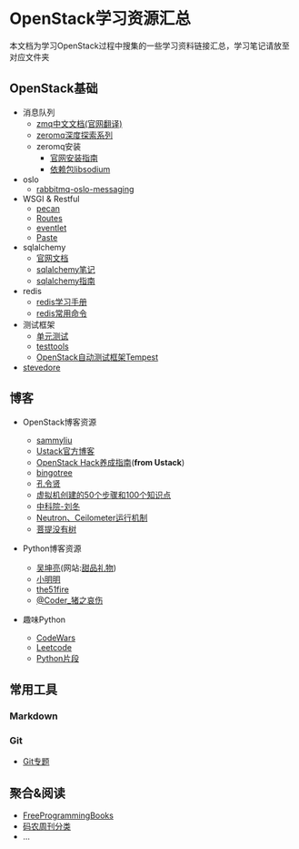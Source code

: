 # OpenStack学习资源汇总

本文档为学习OpenStack过程中搜集的一些学习资料链接汇总，学习笔记请放至对应文件夹

## OpenStack基础

- 消息队列
  - [zmq中文文档(官网翻译)](https://github.com/anjuke/zguide-cn
)
  - [zeromq深度探索系列](http://blog.csdn.net/shagoo/article/details/8964009)
  - zeromq安装
     - [官网安装指南](http://zeromq.org/docs:source-git)
     - [依赖包libsodium](https://wiki.tox.im/Installing#Libsodium)
- oslo
  - [rabbitmq-oslo-messaging](http://lingxiankong.github.io/blog/2015/04/01/rabbitmq-oslo-messaging/)
- WSGI & Restful
  - [pecan](https://pecan.readthedocs.org/en/latest/)
  - [Routes](http://routes.readthedocs.org/en/latest/)
  - [eventlet](http://eventlet.net/doc/examples.html#wsgi-server)
  - [Paste](http://pythonpaste.org/do-it-yourself-framework.html)
- sqlalchemy
  - [官网文档](http://docs.sqlalchemy.org/en/rel_1_0/)
  - [sqlalchemy笔记](http://wangye.org/blog/archives/718/)
  - [sqlalchemy指南](http://gashero.yeax.com/?p=6%23id18)
- redis
  - [redis学习手册](http://www.cnblogs.com/stephen-liu74/archive/2012/04/16/2370212.html)
  - [redis常用命令](http://slj.me/2011/04/redis-cli-commands/)
- 测试框架
  - [单元测试](http://www.ibm.com/developerworks/cn/linux/l-pyunit/index.html)
  - [testtools](https://pypi.python.org/pypi/testtools)
  - [OpenStack自动测试框架Tempest](http://www.ibm.com/developerworks/cn/cloud/library/1403_liuyu_openstacktempest/index.html)
- [stevedore](http://docs.openstack.org/developer/stevedore/)

## 博客

- OpenStack博客资源
  - [sammyliu](http://www.cnblogs.com/sammyliu)
  - [Ustack官方博客](https://www.ustack.com/blog/ )
  - [OpenStack Hack养成指南](https://www.ustack.com/blog/openstack_hacker/)(**from Ustack**)
  - [bingotree](http://bingotree.cn/)
  - [孔令贤](http://lingxiankong.github.io/)
  - [虚拟机创建的50个步骤和100个知识点](http://www.cnblogs.com/popsuper1982/p/3927390.html)
  - [中科院-刘冬](http://blog.csdn.net/gaoxingnengjisuan)
  - [Neutron、Ceilometer运行机制](http://panpei.net.cn/tags/OpenStack/)
  - [菩提没有树](http://1.chaoxu.sinaapp.com/archives/category/%E4%BA%91%E8%AE%A1%E7%AE%97/openstack)
- Python博客资源
  - [吴坤亮](http://wklken.me/archives.html)(网站:[甜品礼物](http://www.itianpin.com/))
  - [小明明](http://www.dongwm.com/blog/archives/)
  - [the51fire](http://www.the5fire.com/)
  - [@Coder_猪之哀伤](http://www.zlovezl.cn/)

- 趣味Python
  - [CodeWars](http://www.codewars.com/)
  - [Leetcode](https://leetcode.com/)
  - [Python片段](http://code.activestate.com/recipes/langs/#python)

## 常用工具

### Markdown
### Git
- [Git专题](http://www.jianshu.com/collection/b0dbaed3c1d3)

## 聚合&阅读

- [FreeProgrammingBooks](https://github.com/vhf/free-programming-books/blob/master/free-programming-books-zh.md#markdown)
- [码农周刊分类](https://github.com/nemoTyrant/manong)
- ...